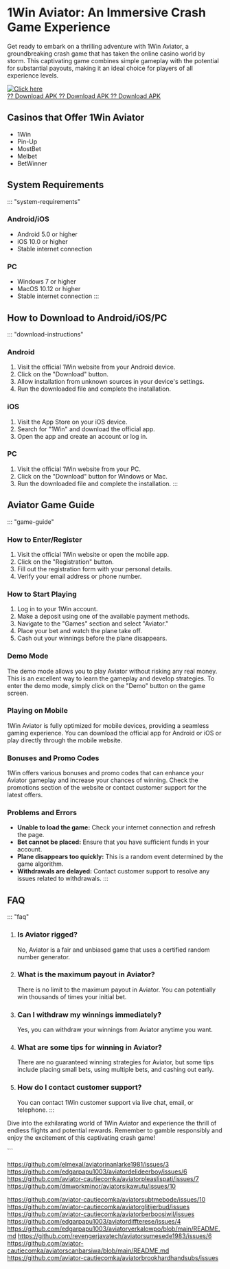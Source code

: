 

# 1Win Aviator: An Immersive Crash Game Experience

Get ready to embark on a thrilling adventure with 1Win Aviator, a
groundbreaking crash game that has taken the online casino world by
storm. This captivating game combines simple gameplay with the potential
for substantial payouts, making it an ideal choice for players of all
experience levels.

[![Click
here](https://readscoops.com/wp-content/uploads/2023/03/Readscoop-aviator-1-1.jpg)](https://traff.sbs/deff)\
[?? Download APK ?? Download APK ?? Download
APK](https://traff.sbs/deff)




## Casinos that Offer 1Win Aviator

-   1Win
-   Pin-Up
-   MostBet
-   Melbet
-   BetWinner

## System Requirements

::: \"system-requirements\"
### Android/iOS

-   Android 5.0 or higher
-   iOS 10.0 or higher
-   Stable internet connection

### PC

-   Windows 7 or higher
-   MacOS 10.12 or higher
-   Stable internet connection
:::

## How to Download to Android/iOS/PC

::: \"download-instructions\"
### Android

1.  Visit the official 1Win website from your Android device.
2.  Click on the "Download" button.
3.  Allow installation from unknown sources in your device\'s settings.
4.  Run the downloaded file and complete the installation.

### iOS

1.  Visit the App Store on your iOS device.
2.  Search for "1Win" and download the official app.
3.  Open the app and create an account or log in.

### PC

1.  Visit the official 1Win website from your PC.
2.  Click on the "Download" button for Windows or Mac.
3.  Run the downloaded file and complete the installation.
:::

## Aviator Game Guide

::: \"game-guide\"
### How to Enter/Register

1.  Visit the official 1Win website or open the mobile app.
2.  Click on the "Registration" button.
3.  Fill out the registration form with your personal details.
4.  Verify your email address or phone number.

### How to Start Playing

1.  Log in to your 1Win account.
2.  Make a deposit using one of the available payment methods.
3.  Navigate to the "Games" section and select "Aviator."
4.  Place your bet and watch the plane take off.
5.  Cash out your winnings before the plane disappears.

### Demo Mode

The demo mode allows you to play Aviator without risking any real money.
This is an excellent way to learn the gameplay and develop strategies.
To enter the demo mode, simply click on the "Demo" button on the
game screen.

### Playing on Mobile

1Win Aviator is fully optimized for mobile devices, providing a seamless
gaming experience. You can download the official app for Android or iOS
or play directly through the mobile website.

### Bonuses and Promo Codes

1Win offers various bonuses and promo codes that can enhance your
Aviator gameplay and increase your chances of winning. Check the
promotions section of the website or contact customer support for the
latest offers.

### Problems and Errors

-   **Unable to load the game:** Check your internet connection and
    refresh the page.
-   **Bet cannot be placed:** Ensure that you have sufficient funds in
    your account.
-   **Plane disappears too quickly:** This is a random event determined
    by the game algorithm.
-   **Withdrawals are delayed:** Contact customer support to resolve any
    issues related to withdrawals.
:::

## FAQ

::: \"faq\"
1.  ### Is Aviator rigged?

    No, Aviator is a fair and unbiased game that uses a certified random
    number generator.

2.  ### What is the maximum payout in Aviator?

    There is no limit to the maximum payout in Aviator. You can
    potentially win thousands of times your initial bet.

3.  ### Can I withdraw my winnings immediately?

    Yes, you can withdraw your winnings from Aviator anytime you want.

4.  ### What are some tips for winning in Aviator?

    There are no guaranteed winning strategies for Aviator, but some
    tips include placing small bets, using multiple bets, and cashing
    out early.

5.  ### How do I contact customer support?

    You can contact 1Win customer support via live chat, email, or
    telephone.
:::

Dive into the exhilarating world of 1Win Aviator and experience the
thrill of endless flights and potential rewards. Remember to gamble
responsibly and enjoy the excitement of this captivating crash game!

\`\`\`

https://github.com/elmexal/aviatorinanlarke1981/issues/3
https://github.com/edgarpapu1003/aviatordelideerboy/issues/6
https://github.com/aviator-cautiecomka/aviatorpleaslispati/issues/7
https://github.com/dmworkminor/aviatorsikawutu/issues/10

https://github.com/aviator-cautiecomka/aviatorsubtmebode/issues/10
https://github.com/aviator-cautiecomka/aviatorglitijerbud/issues
https://github.com/aviator-cautiecomka/aviatorberboosiwil/issues
https://github.com/edgarpapu1003/aviatordiffterese/issues/4
https://github.com/edgarpapu1003/aviatorverkalowpo/blob/main/README.md
https://github.com/revengerjavatech/aviatorsumesede1983/issues/6
https://github.com/aviator-cautiecomka/aviatorscanbarsiwa/blob/main/README.md
https://github.com/aviator-cautiecomka/aviatorbrookhardhandsubs/issues

